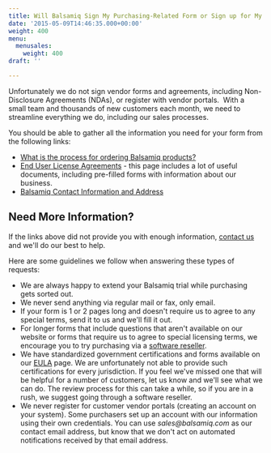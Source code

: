 ```yaml
---
title: Will Balsamiq Sign My Purchasing-Related Form or Sign up for My Vendor Portal?
date: '2015-05-09T14:46:35.000+00:00'
weight: 400
menu:
  menusales:
    weight: 400
draft: ''

---
```


Unfortunately we do not sign vendor forms and agreements, including Non-Disclosure Agreements (NDAs), or register with vendor portals.
​
With a small team and thousands of new customers each month, we need to streamline everything we do, including our sales processes.

You should be able to gather all the information you need for your form from the following links:

*   [What is the process for ordering Balsamiq products?](/sales/ordering/)
*   [End User License Agreements](https://balsamiq.com/eulas/) - this page includes a lot of useful documents, including pre-filled forms with information about our business.
*   [Balsamiq Contact Information and Address](https://balsamiq.com/company/#contact)

## Need More Information?

If the links above did not provide you with enough information, [contact us](https://balsamiq.com/company/contact/) and we'll do our best to help.

Here are some guidelines we follow when answering these types of requests:

*   We are always happy to extend your Balsamiq trial while purchasing gets sorted out.
*   We never send anything via regular mail or fax, only email.
*   If your form is 1 or 2 pages long and doesn't require us to agree to any special terms, send it to us and we'll fill it out.
*   For longer forms that include questions that aren't available on our website or forms that require us to agree to special licensing terms, we encourage you to try purchasing via a [software reseller](/sales/resellers/).
*   We have standardized government certifications and forms available on our [EULA](https://balsamiq.com/eulas/) page. We are unfortunately not able to provide such certifications for every jurisdiction. If you feel we've missed one that will be helpful for a number of customers, let us know and we'll see what we can do. The review process for this can take a while, so if you are in a rush, we suggest going through a software reseller.
*   We never register for customer vendor portals (creating an account on your system). Some purchasers set up an account with our information using their own credentials. You can use _sales@balsamiq.com_ as our contact email address, but know that we don't act on automated notifications received by that email address.